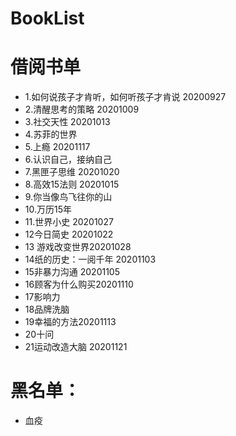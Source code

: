 # BookList
# 借阅书单

- 1.如何说孩子才肯听，如何听孩子才肯说 20200927
- 2.清醒思考的策略 20201009
- 3.社交天性 20201013
- 4.苏菲的世界
- 5.上瘾 20201117
- 6.认识自己，接纳自己
- 7.黑匣子思维 20201020
- 8.高效15法则 20201015
- 9.你当像鸟飞往你的山
- 10.万历15年
- 11.世界小史 20201027
- 12今日简史 20201022
- 13 游戏改变世界20201028
- 14纸的历史：一阅千年 20201103
- 15非暴力沟通 20201105
- 16顾客为什么购买20201110
- 17影响力
- 18品牌洗脑
- 19幸福的方法20201113
- 20十问
- 21运动改造大脑 20201121


# 黑名单：
- 血疫
